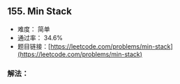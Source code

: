 ## 155. Min Stack


- 难度： 简单
- 通过率： 34.6%
- 题目链接：[https://leetcode.com/problems/min-stack](https://leetcode.com/problems/min-stack)



### 解法：